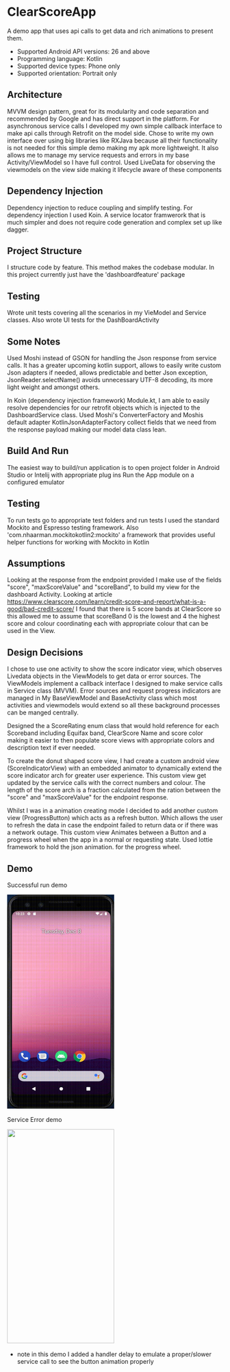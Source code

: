 # ClearScoreApp
A demo app that uses api calls to get data and rich animations to present them.

- Supported Android API versions: 26 and above
- Programming language: Kotlin
- Supported device types: Phone only
- Supported orientation: Portrait only

## Architecture
MVVM design pattern, great for its modularity and code separation and recommended by Google and has direct support in the platform.
For asynchronous service calls I developed my own simple callback interface to make api calls through Retrofit on the model side. Chose to write my own interface
over using big libraries like RXJava because all their functionality is not needed for this simple demo making my apk more lightweight. It also allows me to
manage my service requests and errors in my base Activity/ViewModel so I have full control.
Used LiveData for observing the viewmodels on the view side making it lifecycle aware of these components

## Dependency Injection
Dependency injection to reduce coupling and simplify testing.
For dependency injection I used Koin. A service locator framwerork that is much simpler and does not require
code generation and complex set up like dagger.

## Project Structure
I structure code by feature. This method makes the codebase modular. In this project currently just have the 'dashboardfeature' package

## Testing
Wrote unit tests covering all the scenarios in my VieModel and Service classes. Also wrote UI tests for the DashBoardActivity

## Some Notes
Used Moshi instead of GSON for handling the Json response from service calls. It has a greater upcoming kotlin support,
allows to easily write custom Json adapters if needed, allows predictable and better Json exception, JsonReader.selectName()
avoids unnecessary UTF-8 decoding, its more light weight and amongst others.

In Koin (dependency injection framework) Module.kt, I am able to easily resolve dependencies for our retrofit objects
which is injected to the DashboardService class. Used Moshi's ConverterFactory and Moshis default adapter KotlinJsonAdapterFactory collect fields
that we need from the response payload making our model data class lean.

## Build And Run
The easiest way to build/run application is to open project folder in Android Studio or Intelij with appropriate plug ins
Run the App module on a configured emulator

## Testing
To run tests go to appropriate test folders and run tests
I used the standard Mockito and Espresso testing framework. Also 'com.nhaarman.mockitokotlin2:mockito' a framework that provides useful
helper functions for working with Mockito in Kotlin


## Assumptions
Looking at the response from the endpoint provided I make use of the fields "score", "maxScoreValue" and "scoreBand", to build my view for the dashboard Activity. Looking at article
https://www.clearscore.com/learn/credit-score-and-report/what-is-a-good/bad-credit-score/ I found that there is 5 score bands at ClearScore so this allowed me to assume that scoreBand 0 is
the lowest and 4 the highest score and colour coordinating each  with appropriate colour that can be used in the View.

## Design Decisions
I chose to use one activity to show the score indicator view, which observes Livedata objects in the ViewModels to get data or error sources. The ViewModels implement a callback interface I designed
to make service calls in Service class (MVVM). Error sources and request progress indicators are managed in My BaseViewModel and BaseActivity class which most activities and viewmodels would extend
so all these background processes can be manged centrally.

Designed the a ScoreRating enum class that would hold reference for each Scoreband including Equifax band, ClearScore Name and score color making it easier to then populate score views with appropriate
colors and description text if ever needed.

To create the donut shaped score view, I had create a custom android view (ScoreIndicatorView) with an embedded animator to dynamically extend the  score indicator arch for greater user experience. This custom view get
updated by the service calls with the correct numbers and colour. The length of the score arch is a fraction calculated from the ration between the "score" and "maxScoreValue" for the endpoint response.

Whilst I was in a animation creating mode I decided to add another custom view (ProgressButton) which acts as a refresh button. Which allows the user to refresh the data in case the endpoint failed to return data or if there
was a network outage. This custom view Animates between a Button and a progress wheel when the app in a normal or requesting state. Used lottie framework to hold the json animation. for the progress wheel.


## Demo

Successful run demo

<img src="/demo/clearscorepassdemo.gif" width=250 height=500>

Service Error  demo

<img src="demo/clearscorephoneofflinedemo.gif" width=250 height=500>

- note in this demo I added a handler delay to emulate a proper/slower service call to see the button animation properly


